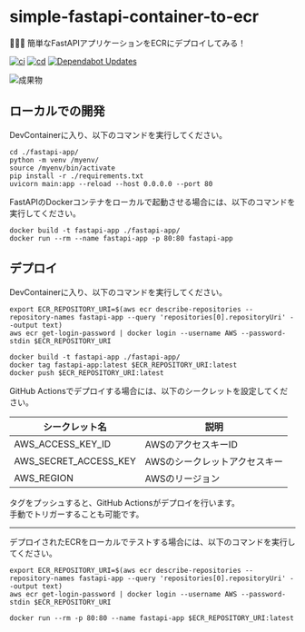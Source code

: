 # simple-fastapi-container-to-ecr

👻👻👻 簡単なFastAPIアプリケーションをECRにデプロイしてみる！  

[![ci](https://github.com/osawa-koki/simple-fastapi-container-to-ecr/actions/workflows/ci.yml/badge.svg)](https://github.com/osawa-koki/simple-fastapi-container-to-ecr/actions/workflows/ci.yml)
[![cd](https://github.com/osawa-koki/simple-fastapi-container-to-ecr/actions/workflows/cd.yml/badge.svg)](https://github.com/osawa-koki/simple-fastapi-container-to-ecr/actions/workflows/cd.yml)
[![Dependabot Updates](https://github.com/osawa-koki/simple-fastapi-container-to-ecr/actions/workflows/dependabot/dependabot-updates/badge.svg)](https://github.com/osawa-koki/simple-fastapi-container-to-ecr/actions/workflows/dependabot/dependabot-updates)

![成果物](./fruit.gif)  

## ローカルでの開発

DevContainerに入り、以下のコマンドを実行してください。  

```shell
cd ./fastapi-app/
python -m venv /myenv/
source /myenv/bin/activate
pip install -r ./requirements.txt
uvicorn main:app --reload --host 0.0.0.0 --port 80
```

FastAPIのDockerコンテナをローカルで起動させる場合には、以下のコマンドを実行してください。  

```shell
docker build -t fastapi-app ./fastapi-app/
docker run --rm --name fastapi-app -p 80:80 fastapi-app
```

## デプロイ

DevContainerに入り、以下のコマンドを実行してください。  

```shell
export ECR_REPOSITORY_URI=$(aws ecr describe-repositories --repository-names fastapi-app --query 'repositories[0].repositoryUri' --output text)
aws ecr get-login-password | docker login --username AWS --password-stdin $ECR_REPOSITORY_URI

docker build -t fastapi-app ./fastapi-app/
docker tag fastapi-app:latest $ECR_REPOSITORY_URI:latest
docker push $ECR_REPOSITORY_URI:latest
```

GitHub Actionsでデプロイする場合には、以下のシークレットを設定してください。  

| シークレット名 | 説明 |
| --- | --- |
| AWS_ACCESS_KEY_ID | AWSのアクセスキーID |
| AWS_SECRET_ACCESS_KEY | AWSのシークレットアクセスキー |
| AWS_REGION | AWSのリージョン |

タグをプッシュすると、GitHub Actionsがデプロイを行います。  
手動でトリガーすることも可能です。  

---

デプロイされたECRをローカルでテストする場合には、以下のコマンドを実行してください。  

```shell
export ECR_REPOSITORY_URI=$(aws ecr describe-repositories --repository-names fastapi-app --query 'repositories[0].repositoryUri' --output text)
aws ecr get-login-password | docker login --username AWS --password-stdin $ECR_REPOSITORY_URI

docker run --rm -p 80:80 --name fastapi-app $ECR_REPOSITORY_URI:latest
```
